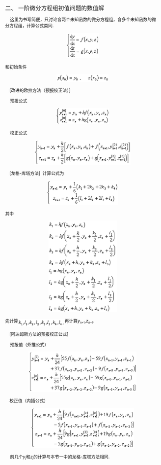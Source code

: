 <div class=Section1>
<p class=MsoNormal style='text-autospace:none;vertical-align:bottom'><span
lang=ZH-CN style='font-size:14.0pt;font-family:宋体_GB2312'>二、</span><span
lang=ZH-CN style='font-size:14.0pt'> </span><span lang=ZH-CN style='font-size:
14.0pt;font-family:宋体_GB2312'>一阶微分方程组初值问题的数值解</span></p>
<p class=MsoNormal style='text-autospace:none;vertical-align:bottom'><span
lang=EN-US>&nbsp;&nbsp;&nbsp; </span><span lang=ZH-CN style='font-family:宋体_GB2312'>这里为书写简便，只讨论含两个未知函数的微分方程组，含多个未知函数的微分方程组，计算公式类同</span><span
lang=EN-US>.</span></p>
<p class=MsoNormal align=center style='text-align:center;text-autospace:none;
vertical-align:bottom'><sub><span lang=EN-US><img width=105 height=83
src="res/17e9d95da129bdd93c34fb6cc6aaaa52_5780_files/image002.gif"
u1:shapes="_x0000_i1025"></span></sub></p>
<p class=MsoNormal style='text-autospace:none;vertical-align:bottom'><span
lang=ZH-CN style='font-family:宋体_GB2312'>和初始条件</span></p>
<p class=MsoNormal align=center style='text-align:center;text-autospace:none;
vertical-align:bottom'><sub><span lang=EN-US><img width=169 height=25
src="res/17e9d95da129bdd93c34fb6cc6aaaa52_5780_files/image004.gif"
u1:shapes="_x0000_i1026"></span></sub></p>
<p class=MsoNormal style='text-autospace:none;vertical-align:bottom'><span
lang=EN-US style='font-family:宋体_GB2312'>&nbsp;&nbsp;&nbsp; </span><span
lang=EN-US>[</span><span lang=ZH-CN style='font-family:宋体_GB2312'>改进的欧拉方法（预报校正法）</span><span
lang=EN-US>]</span></p>
<p class=MsoNormal style='text-autospace:none;vertical-align:bottom'><span
lang=EN-US>&nbsp;&nbsp;&nbsp; </span><span lang=ZH-CN style='font-family:宋体_GB2312'>预报公式</span></p>
<p class=MsoNormal align=center style='text-align:center;text-autospace:none;
vertical-align:bottom'><sub><span lang=EN-US><img width=173 height=53
src="res/17e9d95da129bdd93c34fb6cc6aaaa52_5780_files/image006.gif"
u1:shapes="_x0000_i1027"></span></sub></p>
<p class=MsoNormal style='text-autospace:none;vertical-align:bottom'><span
lang=EN-US>&nbsp;&nbsp;&nbsp; </span><span lang=ZH-CN style='font-family:宋体_GB2312'>校正公式</span></p>
<p class=MsoNormal align=center style='text-align:center;text-autospace:none;
vertical-align:bottom'><sub><span lang=EN-US><img width=312 height=80
src="res/17e9d95da129bdd93c34fb6cc6aaaa52_5780_files/image008.gif"
u1:shapes="_x0000_i1035"></span></sub></p>
<p class=MsoNormal style='text-autospace:none;vertical-align:bottom'><span
lang=EN-US style='font-family:宋体_GB2312'>&nbsp;&nbsp;&nbsp; </span><span
lang=EN-US>[</span><span lang=ZH-CN style='font-family:宋体_GB2312'>龙格</span><span
lang=EN-US>-</span><span lang=ZH-CN style='font-family:宋体_GB2312'>库塔方法</span><span
lang=EN-US>]</span><span lang=EN-US style='font-family:宋体_GB2312'>&nbsp; </span><span
lang=ZH-CN style='font-family:宋体_GB2312'>计算公式为</span></p>
<p class=MsoNormal align=center style='text-align:center;text-autospace:none;
vertical-align:bottom'><sub><span lang=EN-US><img width=233 height=80
src="res/17e9d95da129bdd93c34fb6cc6aaaa52_5780_files/image010.gif"
u1:shapes="_x0000_i1036"></span></sub></p>
<p class=MsoNormal style='text-autospace:none;vertical-align:bottom'><span
lang=ZH-CN style='font-family:宋体_GB2312'>其中</span></p>
<p class=MsoNormal align=center style='text-align:center;text-autospace:none;
vertical-align:bottom'><sub><span lang=EN-US><img width=223 height=297
src="res/17e9d95da129bdd93c34fb6cc6aaaa52_5780_files/image012.gif"
u1:shapes="_x0000_i1037"></span></sub></p>
<p class=MsoNormal style='text-autospace:none;vertical-align:bottom'><span
lang=ZH-CN style='font-family:宋体_GB2312'>先计算</span><sub><span lang=EN-US><img
width=152 height=24
src="res/17e9d95da129bdd93c34fb6cc6aaaa52_5780_files/image014.gif"
u1:shapes="_x0000_i1038" align=absmiddle></span></sub><span lang=ZH-CN
style='font-family:宋体_GB2312'>再计算</span><i><span lang=EN-US>y</span></i><i><sub><span
lang=EN-US style='font-size:7.0pt'>n</span></sub></i><sub><span lang=EN-US
style='font-size:7.0pt'>+1</span></sub><span lang=EN-US>,<i>z</i></span><i><sub><span
lang=EN-US style='font-size:7.0pt'>n</span></sub></i><sub><span lang=EN-US
style='font-size:7.0pt'>+1</span></sub><span lang=EN-US>.</span></p>
<p class=MsoNormal style='text-autospace:none;vertical-align:bottom'><span
lang=EN-US style='font-family:宋体_GB2312'>&nbsp;&nbsp;&nbsp; </span><span
lang=EN-US>[</span><span lang=ZH-CN style='font-family:宋体_GB2312'>阿达姆斯方法的预报校正公式</span><span
lang=EN-US>]</span></p>
<p class=MsoNormal style='text-autospace:none;vertical-align:bottom'><span
lang=EN-US>&nbsp;&nbsp;&nbsp; </span><span lang=ZH-CN style='font-family:宋体_GB2312'>预报值（外推公式）</span></p>
<p class=MsoNormal align=center style='text-align:center;text-autospace:none;
vertical-align:bottom'><sub><span lang=EN-US><img width=353 height=131
src="res/17e9d95da129bdd93c34fb6cc6aaaa52_5780_files/image016.gif"
u1:shapes="_x0000_i1039"></span></sub></p>
<p class=MsoNormal style='text-autospace:none;vertical-align:bottom'><span
lang=EN-US style='font-family:宋体_GB2312'>&nbsp;&nbsp;&nbsp; </span><span
lang=ZH-CN style='font-family:宋体_GB2312'>校正值（内插公式）</span></p>
<p class=MsoNormal align=center style='text-align:center;text-autospace:none;
vertical-align:bottom'><sub><span lang=EN-US><img width=336 height=131
src="res/17e9d95da129bdd93c34fb6cc6aaaa52_5780_files/image018.gif"
u1:shapes="_x0000_i1040"></span></sub></p>
<p class=MsoNormal style='text-autospace:none;vertical-align:bottom'><span
lang=EN-US>&nbsp;&nbsp;&nbsp; </span><span lang=ZH-CN style='font-family:宋体_GB2312'>前几个</span><i><span
lang=EN-US>y</span></i><i><sub><span lang=EN-US style='font-size:7.0pt'>j</span></sub></i><span
lang=ZH-CN style='font-family:宋体_GB2312'>和</span><i><span lang=EN-US>z</span></i><i><sub><span
lang=EN-US style='font-size:7.0pt'>j</span></sub></i><span lang=ZH-CN
style='font-family:宋体_GB2312'>的计算与本节一中的龙格</span><span lang=EN-US>-</span><span
lang=ZH-CN style='font-family:宋体_GB2312'>库塔方法相同</span><span lang=EN-US>.</span></p>
</div>